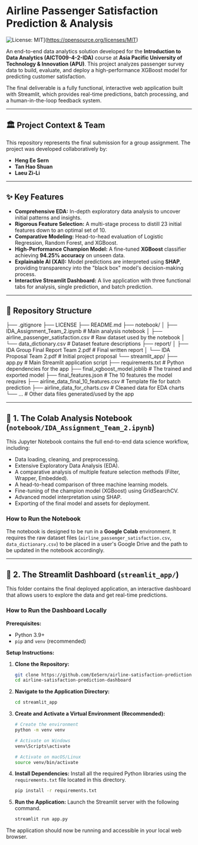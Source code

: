 # Airline Passenger Satisfaction Prediction & Analysis

![License: MIT](https://img.shields.io/badge/License-MIT-yellow.svg)](https://opensource.org/licenses/MIT)

An end-to-end data analytics solution developed for the **Introduction to Data Analytics (AICT009-4-2-IDA)** course at **Asia Pacific University of Technology & Innovation (APU)**. This project analyzes passenger survey data to build, evaluate, and deploy a high-performance XGBoost model for predicting customer satisfaction.

The final deliverable is a fully functional, interactive web application built with Streamlit, which provides real-time predictions, batch processing, and a human-in-the-loop feedback system.

---

## 🏛️ Project Context & Team

This repository represents the final submission for a group assignment. The project was developed collaboratively by:
- **Heng Ee Sern** 
- **Tan Hao Shuan** 
- **Laeu Zi-Li** 

---

## ✨ Key Features

-   **Comprehensive EDA:** In-depth exploratory data analysis to uncover initial patterns and insights.
-   **Rigorous Feature Selection:** A multi-stage process to distill 23 initial features down to an optimal set of 10.
-   **Comparative Modeling:** Head-to-head evaluation of Logistic Regression, Random Forest, and XGBoost.
-   **High-Performance Champion Model:** A fine-tuned **XGBoost** classifier achieving **94.25% accuracy** on unseen data.
-   **Explainable AI (XAI):** Model predictions are interpreted using **SHAP**, providing transparency into the "black box" model's decision-making process.
-   **Interactive Streamlit Dashboard:** A live application with three functional tabs for analysis, single prediction, and batch prediction.

---

## 📂 Repository Structure
├── .gitignore
├── LICENSE
├── README.md
├── notebook/
│   ├── IDA_Assignment_Team_2.ipynb         # Main analysis notebook
│   ├── airline_passenger_satisfaction.csv  # Raw dataset used by the notebook
│   └── data_dictionary.csv                 # Dataset feature descriptions
├── report/
│   ├── IDA Group Final Report Team 2.pdf     # Final written report
│   └── IDA Proposal Team 2.pdf               # Initial project proposal
└── streamlit_app/
    ├── app.py                              # Main Streamlit application script
    ├── requirements.txt                    # Python dependencies for the app
    ├── final_xgboost_model.joblib          # The trained and exported model
    ├── final_features.json                 # The 10 features the model requires
    ├── airline_data_final_10_features.csv  # Template file for batch prediction
    ├── airline_data_for_charts.csv         # Cleaned data for EDA charts
    └── ...                                 # Other data files generated/used by the app


---

## 🔬 1. The Colab Analysis Notebook (`notebook/IDA_Assignment_Team_2.ipynb`)

This Jupyter Notebook contains the full end-to-end data science workflow, including:
-   Data loading, cleaning, and preprocessing.
-   Extensive Exploratory Data Analysis (EDA).
-   A comparative analysis of multiple feature selection methods (Filter, Wrapper, Embedded).
-   A head-to-head comparison of three machine learning models.
-   Fine-tuning of the champion model (XGBoost) using GridSearchCV.
-   Advanced model interpretation using SHAP.
-   Exporting of the final model and assets for deployment.

### How to Run the Notebook
The notebook is designed to be run in a **Google Colab** environment. It requires the raw dataset files (`airline_passenger_satisfaction.csv`, `data_dictionary.csv`) to be placed in a user's Google Drive and the path to be updated in the notebook accordingly.

---

## 🚀 2. The Streamlit Dashboard (`streamlit_app/`)

This folder contains the final deployed application, an interactive dashboard that allows users to explore the data and get real-time predictions.

### How to Run the Dashboard Locally

**Prerequisites:**
-   Python 3.9+
-   `pip` and `venv` (recommended)

**Setup Instructions:**

1.  **Clone the Repository:**
    ```bash
    git clone https://github.com/EeSern/airline-satisfaction-prediction-dashboard.git
    cd airline-satisfaction-prediction-dashboard
    ```

2.  **Navigate to the Application Directory:**
    ```bash
    cd streamlit_app
    ```

3.  **Create and Activate a Virtual Environment (Recommended):**
    ```bash
    # Create the environment
    python -m venv venv
    
    # Activate on Windows
    venv\Scripts\activate
    
    # Activate on macOS/Linux
    source venv/bin/activate
    ```

4.  **Install Dependencies:**
    Install all the required Python libraries using the `requirements.txt` file located in this directory.
    ```bash
    pip install -r requirements.txt
    ```

5.  **Run the Application:**
    Launch the Streamlit server with the following command.
    ```bash
    streamlit run app.py
    ```

The application should now be running and accessible in your local web browser.
